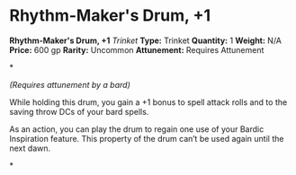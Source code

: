 # Rhythm-Maker's Drum, +1

**Rhythm-Maker's Drum, +1**
_Trinket_
**Type:** Trinket
**Quantity:** 1
**Weight:** N/A
**Price:** 600 gp
**Rarity:** Uncommon
**Attunement:** Requires Attunement

*<div class="item-attunement"><i>(Requires attunement by a bard)</i><p>While holding this drum, you gain a +1 bonus to spell attack rolls and to the saving throw DCs of your bard spells.

As an action, you can play the drum to regain one use of your Bardic Inspiration feature. This property of the drum can’t be used again until the next dawn.</p>*